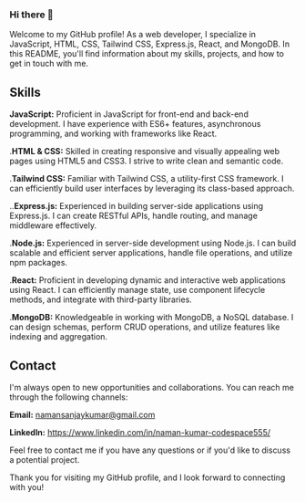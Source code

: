### Hi there 👋
Welcome to my GitHub profile! As a web developer, I specialize in JavaScript, HTML, CSS, Tailwind CSS, Express.js, React, and MongoDB. In this README, you'll find information about my skills, projects, and how to get in touch with me.

## Skills

 **JavaScript:** Proficient in JavaScript for front-end and back-end development. I have experience with ES6+ features, asynchronous programming, and working with frameworks like React.
 
.**HTML & CSS:** Skilled in creating responsive and visually appealing web pages using HTML5 and CSS3. I strive to write clean and semantic code.

.**Tailwind CSS:** Familiar with Tailwind CSS, a utility-first CSS framework. I can efficiently build user interfaces by leveraging its class-based approach.

..**Express.js:** Experienced in building server-side applications using Express.js. I can create RESTful APIs, handle routing, and manage middleware effectively.

.**Node.js:** Experienced in server-side development using Node.js. I can build scalable and efficient server applications, handle file operations, and utilize npm packages.

.**React:** Proficient in developing dynamic and interactive web applications using React. I can efficiently manage state, use component lifecycle methods, and integrate with third-party libraries.

.**MongoDB:** Knowledgeable in working with MongoDB, a NoSQL database. I can design schemas, perform CRUD operations, and utilize features like indexing and aggregation.

## Contact

I'm always open to new opportunities and collaborations. You can reach me through the following channels:

**Email:** namansanjaykumar@gmail.com

**LinkedIn:** https://www.linkedin.com/in/naman-kumar-codespace555/

Feel free to contact me if you have any questions or if you'd like to discuss a potential project.

Thank you for visiting my GitHub profile, and I look forward to connecting with you!
